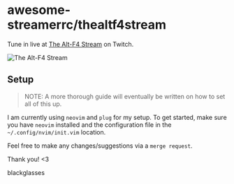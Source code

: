 # awesome-streamerrc/thealtf4stream

Tune in live at [The Alt-F4 Stream](https://www.twitch.tv/thealtf4stream) on Twitch.

![The Alt-F4 Stream][preview]

## Setup

> NOTE: A more thorough guide will eventually be written on how to set all of this up.

I am currently using `neovim` and `plug` for my setup. To get started, make sure you have `neovim` installed and the configuration file in the `~/.config/nvim/init.vim` location.

Feel free to make any changes/suggestions via a `merge request`.

Thank you! <3

blackglasses

[preview]: https://github.com/erkrnt/awesome-streamerrc/blob/master/TheAltF4Stream/TheAltF4Stream.jpg "The Alt-F4 Stream"
